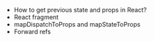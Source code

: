 * How to get previous state and props in React?
* React fragment
* mapDispatchToProps and mapStateToProps
* Forward refs
